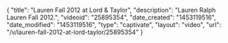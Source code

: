 {
    "title": "Lauren Fall 2012 at Lord & Taylor",
    "description": "Lauren Ralph Lauren Fall 2012.",
    "videoid": "25895354",
    "date_created": "1453119516",
    "date_modified": "1453119516",
    "type": "captivate",
    "layout": "video",
    "url": "\/v\/lauren-fall-2012-at-lord-taylor\/25895354"
}